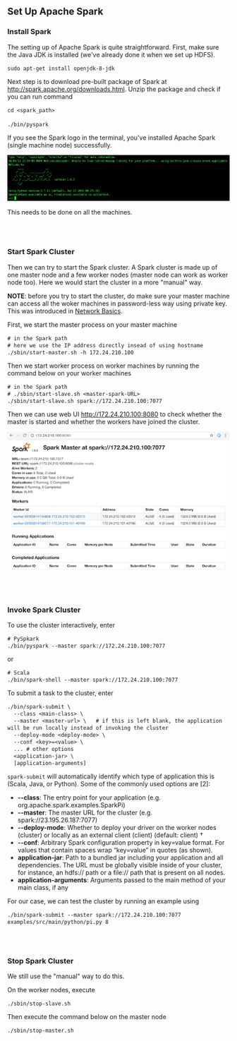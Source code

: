 
## Set Up Apache Spark

### Install Spark

The setting up of Apache Spark is quite straightforward. First, make sure the Java JDK is installed (we've already done it when we set up HDFS).

```{bash}
sudo apt-get install openjdk-8-jdk
```

Next step is to download pre-built package of Spark at http://spark.apache.org/downloads.html. Unzip the package and check if you can run command

```{bash}
cd <spark_path>

./bin/pyspark
```

If you see the Spark logo in the terminal, you've installed Apache Spark (single machine node) successfully.

![pyspark_running](https://github.com/XD-DENG/DIY-A-Cluster/raw/master/images/spark_running.png)


This needs to be done on all the machines. 


<br><br>


### Start Spark Cluster


Then we can try to start the Spark cluster. A Spark cluster is made up of one master node and a few worker nodes (master node can work as worker node too). Here we would start the cluster in a more "manual" way.

**NOTE**: before you try to start the cluster, do make sure your master machine can access all the woker machines in password-less way using private key. This was introduced in [Network Basics](https://github.com/XD-DENG/DIY-A-Cluster/blob/master/chapters/network_basics.md).

First, we start the master process on your master machine

```{bash}
# in the Spark path
# here we use the IP address directly insead of using hostname
./sbin/start-master.sh -h 172.24.210.100
```
Then we start worker process on worker machines by running the command below on your worker machines

```{bash}
# in the Spark path
# ./sbin/start-slave.sh <master-spark-URL>
./sbin/start-slave.sh spark://172.24.210.100:7077
```

Then we can use web UI http://172.24.210.100:8080 to check whether the master is started and whether the workers have joined the cluster.

![spark_webUI](https://github.com/XD-DENG/DIY-A-Cluster/raw/master/images/spark_webUI.png)


<br><br>



### Invoke Spark Cluster


To use the cluster interactively, enter

```{bash}
# PySpkark
./bin/pyspark --master spark://172.24.210.100:7077
```
or

```{bash}
# Scala
./bin/spark-shell --master spark://172.24.210.100:7077
```

To submit a task to the cluster, enter

```{bash}
./bin/spark-submit \
  --class <main-class> \
  --master <master-url> \   # if this is left blank, the application will be run locally instead of invoking the cluster
  --deploy-mode <deploy-mode> \
  --conf <key>=<value> \
  ... # other options
  <application-jar> \
  [application-arguments]
```

`spark-submit` will automatically identify which type of application this is (Scala, Java, or Python). Some of the commonly used options are [2]:

- **--class**: The entry point for your application (e.g. org.apache.spark.examples.SparkPi)
- **--master**: The master URL for the cluster (e.g. spark://23.195.26.187:7077)
- **--deploy-mode**: Whether to deploy your driver on the worker nodes (cluster) or locally as an external client (client) (default: client) †
- **--conf**: Arbitrary Spark configuration property in key=value format. For values that contain spaces wrap “key=value” in quotes (as shown).
- **application-jar**: Path to a bundled jar including your application and all dependencies. The URL must be globally visible inside of your cluster, for instance, an hdfs:// path or a file:// path that is present on all nodes.
- **application-arguments**: Arguments passed to the main method of your main class, if any

For our case, we can test the cluster by running an example using

```{bash}
./bin/spark-submit --master spark://172.24.210.100:7077 examples/src/main/python/pi.py 8
```


<br><br>


### Stop Spark Cluster

We still use the "manual" way to do this.

On the worker nodes, execute

```{bash}
./sbin/stop-slave.sh
```

Then execute the command below on the master node

```{bash}
./sbin/stop-master.sh
```
